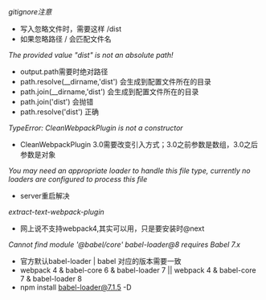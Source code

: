 *gitignore注意*

- 写入忽略文件时，需要这样 /dist
- 如果忽略路径 / 会匹配文件名

*The provided value "dist" is not an absolute path!*

- output.path需要时绝对路径
- path.resolve(__dirname,'dist') 会生成到配置文件所在的目录
- path.join(__dirname,'dist')    会生成到配置文件所在的目录
- path.join('dist')              会抛错
- path.resolve('dist')           正确

*TypeError: CleanWebpackPlugin is not a constructor*

- CleanWebpackPlugin 3.0需要改变引入方式；3.0之前参数是数组，3.0之后参数是对象

*You may need an appropriate loader to handle this file type, currently no loaders are configured to process this file*

- server重启解决

*extract-text-webpack-plugin*

- 网上说不支持webpack4,其实可以用，只是要安装时@next

*Cannot find module '@babel/core'  babel-loader@8 requires Babel 7.x*

- 官方默认babel-loader | babel 对应的版本需要一致 
- webpack 4 & babel-core 6 & babel-loader 7 || webpack 4 & babel-core 7 & babel-loader 8
- npm install babel-loader@7.1.5 -D